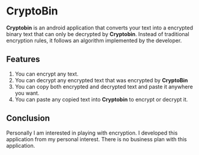 # CryptoBin
**Cryptobin** is an android application that converts your text into a encrypted binary text that can only be decrypted by **Cryptobin**. Instead of traditional encryption rules, it follows an algorithm implemented by the developer.

## Features
1. You can encrypt any text.
2. You can decrypt any encrypted text that was encrypted by **CryptoBin**
3. You can copy both encrypted and decrypted text and paste it anywhere you want.
4. You can paste any copied text into **Cryptobin** to encrypt or decrypt it.

## Conclusion
Personally I am interested in playing with encryption. I developed this application from my personal interest. There is no business plan with this application.
